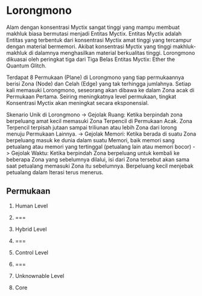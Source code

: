 # Lorongmono

Alam dengan konsentrasi Myctix sangat tinggi yang mampu membuat makhluk biasa bermutasi menjadi Entitas Myctix. Entitas Myctix adalah Entitas yang terbentuk dari konsentrasi Myctix amat tinggi yang tercampur dengan material bermemori. Akibat konsentrasi Myctix yang tinggi makhluk-makhluk di dalamnya menghasilkan material berkualitas tinggi. Lorongmono dikuasai oleh peringkat tiga dari Tiga Belas Entitas Myctix: Ether the Quantum Glitch.

Terdapat 8 Permukaan (Plane) di Lorongmono yang tiap permukaannya berisi Zona (Node) dan Celah (Edge) yang tak terhingga jumlahnya. Setiap kali memasuki Lorongmono, seseorang akan dibawa ke dalam Zona acak di Permukaan Pertama. Seiring meningkatnya level permukaan, tingkat Konsentrasi Myctix akan meningkat secara eksponensial.

Skenario Unik di Lorongmono
-> Gejolak Ruang: Ketika berpindah zona berpeluang amat kecil memasuki Zona Terpencil di Permukaan Acak. Zona Terpencil terpisah jutaan sampai triliunan atau lebih Zona dari lorong menuju Permukaan Lainnya.
-> Gejolak Memori: Ketika berada di suatu Zona berpeluang masuk ke dunia dalam suatu Memori, baik memori sang petualang atau memori yang tertinggal (petualang lain atau memori bocor)
-> Gejolak Waktu: Ketika berpindah Zona berpeluang untuk kembali ke beberapa Zona yang sebelumnya dilalui, isi dari Zona tersebut akan sama saat petualang memasuki Zona itu sebelumnya. Berpeluang kecil menjebak petualang dalam Iterasi terus menerus.

## Permukaan

1. Human Level

2. ===

3. Hybrid Level

4. ===

5. Control Level

6. ===

7. Unknownable Level

8. Core